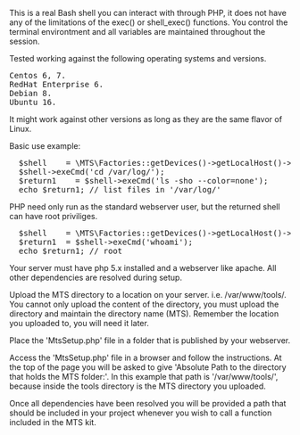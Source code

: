 This is a real Bash shell you can interact with through PHP, it does not have any of the limitations of the exec() or shell_exec() functions. You control the terminal environtment and all variables are maintained throughout the session.

Tested working against the following operating systems and versions.
<pre>
Centos 6, 7.
RedHat Enterprise 6.
Debian 8.
Ubuntu 16.
</pre>

It might work against other versions as long as they are the same flavor of Linux.

Basic use example:

<pre>
  $shell    = \MTS\Factories::getDevices()->getLocalHost()->getShell('bash', false);
  $shell->exeCmd('cd /var/log/');
  $return1    = $shell->exeCmd('ls -sho --color=none');
  echo $return1; // list files in '/var/log/'
</pre>

PHP need only run as the standard webserver user, but the returned shell can have root priviliges.

<pre>
  $shell    = \MTS\Factories::getDevices()->getLocalHost()->getShell('bash', true);
  $return1  = $shell->exeCmd('whoami');
  echo $return1; // root
</pre>

Your server must have php 5.x installed and a webserver like apache. All other dependencies are resolved during setup.

Upload the MTS directory to a location on your server. i.e. /var/www/tools/. 
You cannot only upload the content of the directory, you must upload the directory and maintain the directory name (MTS).
Remember the location you uploaded to, you will need it later.

Place the 'MtsSetup.php' file in a folder that is published by your webserver.

Access the 'MtsSetup.php' file in a browser and follow the instructions. 
At the top of the page you will be asked to give 'Absolute Path to the directory that holds the MTS folder:'.
In this example that path is '/var/www/tools/', because inside the tools directory is the MTS directory you uploaded.

Once all dependencies have been resolved you will be provided a path that should be included in your
project whenever you wish to call a function included in the MTS kit.
